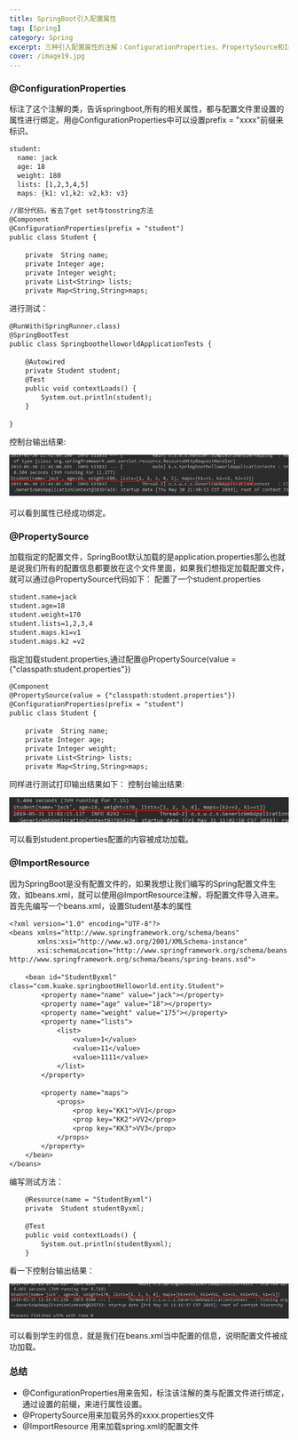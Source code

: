 ```yaml
---
title: SpringBoot引入配置属性
tag: [Spring]
category: Spring
excerpt: 三种引入配置属性的注解：ConfigurationProperties、PropertySource和ImportResource
cover: /image19.jpg
---
```

### **@ConfigurationProperties**
标注了这个注解的类，告诉springboot,所有的相关属性，都与配置文件里设置的属性进行绑定。用@ConfigurationProperties中可以设置prefix = "xxxx"前缀来标识。
```
student:
  name: jack
  age: 18
  weight: 180
  lists: [1,2,3,4,5]
  maps: {k1: v1,k2: v2,k3: v3}
```
```
//部分代码，省去了get set与toostring方法
@Component
@ConfigurationProperties(prefix = "student")
public class Student {

    private  String name;
    private Integer age;
    private Integer weight;
    private List<String> lists;
    private Map<String,String>maps;

```
进行测试：
```
@RunWith(SpringRunner.class)
@SpringBootTest
public class SpringboothelloworldApplicationTests {

	@Autowired
	private Student student;
	@Test
	public void contextLoads() {
		System.out.println(student);
	}

}
```
控制台输出结果:
<div style="text-align:center">
<img src="/SpringBoot引入配置属性/image1.jpg">
</div>
<br/>
可以看到属性已经成功绑定。

### **@PropertySource**
加载指定的配置文件，SpringBoot默认加载的是application.properties那么也就是说我们所有的配置信息都要放在这个文件里面，如果我们想指定加载配置文件，就可以通过@PropertySource代码如下：
配置了一个student.properties
```
student.name=jack
student.age=18
student.weight=170
student.lists=1,2,3,4
student.maps.k1=v1
student.maps.k2 =v2
```
指定加载student.properties,通过配置@PropertySource(value = {"classpath:student.properties"})
```
@Component
@PropertySource(value = {"classpath:student.properties"})
@ConfigurationProperties(prefix = "student")
public class Student {

    private  String name;
    private Integer age;
    private Integer weight;
    private List<String> lists;
    private Map<String,String>maps;
```
同样进行测试打印输出结果如下：
控制台输出结果:
<div style="text-align:center">
<img src="/SpringBoot引入配置属性/image2.jpg">
</div>
<br/>
可以看到student.properties配置的内容被成功加载。

### **@ImportResource**
因为SpringBoot是没有配置文件的，如果我想让我们编写的Spring配置文件生效，如beans.xml，就可以使用@ImportResource注解，将配置文件导入进来。
首先先编写一个beans.xml，设置Student基本的属性
```
<?xml version="1.0" encoding="UTF-8"?>
<beans xmlns="http://www.springframework.org/schema/beans"
       xmlns:xsi="http://www.w3.org/2001/XMLSchema-instance"
       xsi:schemaLocation="http://www.springframework.org/schema/beans http://www.springframework.org/schema/beans/spring-beans.xsd">
   
    <bean id="StudentByxml" class="com.kuake.springbootHelloworld.entity.Student">
        <property name="name" value="jack"></property>
        <property name="age" value="18"></property>
        <property name="weight" value="175"></property>
        <property name="lists">
            <list>
                <value>1</value>
                <value>11</value>
                <value>1111</value>
            </list>
        </property>
        
        <property name="maps">
            <props>
                <prop key="KK1">VV1</prop>
                <prop key="KK2">VV2</prop>
                <prop key="KK3">VV3</prop>
            </props>
        </property>
    </bean>
</beans>
```
编写测试方法：
```
	@Resource(name = "StudentByxml")
	private  Student studentByxml;

	@Test
	public void contextLoads() {
		System.out.println(studentByxml);
	}
```
看一下控制台输出结果：
<div style="text-align:center">
<img src="/SpringBoot引入配置属性/image3.jpg">
</div>
<br/>
可以看到学生的信息，就是我们在beans.xml当中配置的信息，说明配置文件被成功加载。

### **总结**
* @ConfigurationProperties用来告知，标注该注解的类与配置文件进行绑定，通过设置的前缀，来进行属性设置。
* @PropertySource用来加载另外的xxxx.properties文件
* @ImportResource 用来加载spring.xml的配置文件

